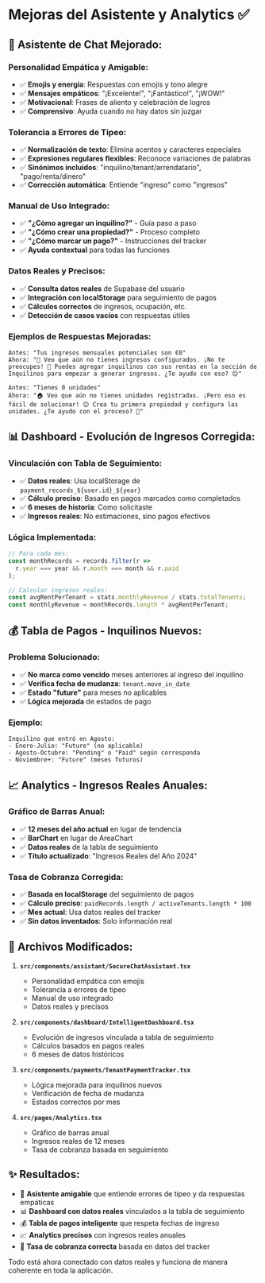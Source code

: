 # Mejoras del Asistente y Analytics ✅

## 🤖 **Asistente de Chat Mejorado:**

### **Personalidad Empática y Amigable:**
- ✅ **Emojis y energía**: Respuestas con emojis y tono alegre
- ✅ **Mensajes empáticos**: "¡Excelente!", "¡Fantástico!", "¡WOW!"
- ✅ **Motivacional**: Frases de aliento y celebración de logros
- ✅ **Comprensivo**: Ayuda cuando no hay datos sin juzgar

### **Tolerancia a Errores de Tipeo:**
- ✅ **Normalización de texto**: Elimina acentos y caracteres especiales
- ✅ **Expresiones regulares flexibles**: Reconoce variaciones de palabras
- ✅ **Sinónimos incluidos**: "inquilino/tenant/arrendatario", "pago/renta/dinero"
- ✅ **Corrección automática**: Entiende "ingreso" como "ingresos"

### **Manual de Uso Integrado:**
- ✅ **"¿Cómo agregar un inquilino?"** - Guía paso a paso
- ✅ **"¿Cómo crear una propiedad?"** - Proceso completo
- ✅ **"¿Cómo marcar un pago?"** - Instrucciones del tracker
- ✅ **Ayuda contextual** para todas las funciones

### **Datos Reales y Precisos:**
- ✅ **Consulta datos reales** de Supabase del usuario
- ✅ **Integración con localStorage** para seguimiento de pagos
- ✅ **Cálculos correctos** de ingresos, ocupación, etc.
- ✅ **Detección de casos vacíos** con respuestas útiles

### **Ejemplos de Respuestas Mejoradas:**
```
Antes: "Tus ingresos mensuales potenciales son €0"
Ahora: "🤔 Veo que aún no tienes ingresos configurados. ¡No te preocupes! 💪 Puedes agregar inquilinos con sus rentas en la sección de Inquilinos para empezar a generar ingresos. ¿Te ayudo con eso? 😊"

Antes: "Tienes 0 unidades"
Ahora: "🏠 Veo que aún no tienes unidades registradas. ¡Pero eso es fácil de solucionar! 😊 Crea tu primera propiedad y configura las unidades. ¿Te ayudo con el proceso? 🚀"
```

## 📊 **Dashboard - Evolución de Ingresos Corregida:**

### **Vinculación con Tabla de Seguimiento:**
- ✅ **Datos reales**: Usa localStorage de `payment_records_${user.id}_${year}`
- ✅ **Cálculo preciso**: Basado en pagos marcados como completados
- ✅ **6 meses de historia**: Como solicitaste
- ✅ **Ingresos reales**: No estimaciones, sino pagos efectivos

### **Lógica Implementada:**
```typescript
// Para cada mes:
const monthRecords = records.filter(r => 
  r.year === year && r.month === month && r.paid
);

// Calcular ingresos reales:
const avgRentPerTenant = stats.monthlyRevenue / stats.totalTenants;
const monthlyRevenue = monthRecords.length * avgRentPerTenant;
```

## 💰 **Tabla de Pagos - Inquilinos Nuevos:**

### **Problema Solucionado:**
- ✅ **No marca como vencido** meses anteriores al ingreso del inquilino
- ✅ **Verifica fecha de mudanza**: `tenant.move_in_date`
- ✅ **Estado "future"** para meses no aplicables
- ✅ **Lógica mejorada** de estados de pago

### **Ejemplo:**
```
Inquilino que entró en Agosto:
- Enero-Julio: "Future" (no aplicable)
- Agosto-Octubre: "Pending" o "Paid" según corresponda
- Noviembre+: "Future" (meses futuros)
```

## 📈 **Analytics - Ingresos Reales Anuales:**

### **Gráfico de Barras Anual:**
- ✅ **12 meses del año actual** en lugar de tendencia
- ✅ **BarChart** en lugar de AreaChart
- ✅ **Datos reales** de la tabla de seguimiento
- ✅ **Título actualizado**: "Ingresos Reales del Año 2024"

### **Tasa de Cobranza Corregida:**
- ✅ **Basada en localStorage** del seguimiento de pagos
- ✅ **Cálculo preciso**: `paidRecords.length / activeTenants.length * 100`
- ✅ **Mes actual**: Usa datos reales del tracker
- ✅ **Sin datos inventados**: Solo información real

## 🔧 **Archivos Modificados:**

1. **`src/components/assistant/SecureChatAssistant.tsx`**
   - Personalidad empática con emojis
   - Tolerancia a errores de tipeo
   - Manual de uso integrado
   - Datos reales y precisos

2. **`src/components/dashboard/IntelligentDashboard.tsx`**
   - Evolución de ingresos vinculada a tabla de seguimiento
   - Cálculos basados en pagos reales
   - 6 meses de datos históricos

3. **`src/components/payments/TenantPaymentTracker.tsx`**
   - Lógica mejorada para inquilinos nuevos
   - Verificación de fecha de mudanza
   - Estados correctos por mes

4. **`src/pages/Analytics.tsx`**
   - Gráfico de barras anual
   - Ingresos reales de 12 meses
   - Tasa de cobranza basada en seguimiento

## ✨ **Resultados:**

- 🤖 **Asistente amigable** que entiende errores de tipeo y da respuestas empáticas
- 📊 **Dashboard con datos reales** vinculados a la tabla de seguimiento
- 💰 **Tabla de pagos inteligente** que respeta fechas de ingreso
- 📈 **Analytics precisos** con ingresos reales anuales
- 🎯 **Tasa de cobranza correcta** basada en datos del tracker

Todo está ahora conectado con datos reales y funciona de manera coherente en toda la aplicación.
